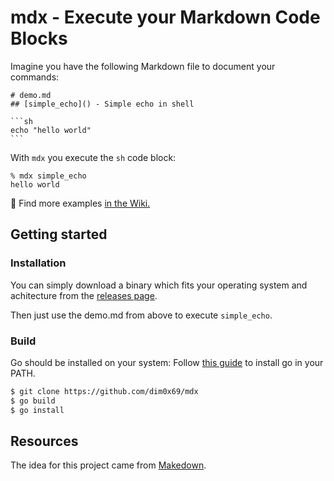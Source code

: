 # mdx - Execute your Markdown Code Blocks

Imagine you have the following Markdown file to document your commands:


    # demo.md
    ## [simple_echo]() - Simple echo in shell

    ```sh
    echo "hello world"
    ```

With `mdx` you execute the `sh` code block:

```
% mdx simple_echo
hello world
```

🚀 Find more examples [in the Wiki.](https://github.com/dim0x69/mdx/wiki/Examples)

## Getting started

### Installation

You can simply download a binary which fits your operating system and achitecture from the [releases page](https://github.com/dim0x69/mdx/releases).

Then just use the demo.md from above to execute `simple_echo`.

### Build

Go should be installed on your system: Follow [this guide](https://go.dev/doc/install) to install go in your PATH.

```sh
$ git clone https://github.com/dim0x69/mdx
$ go build
$ go install
```

## Resources
The idea for this project came from [Makedown](https://github.com/tzador/makedown).